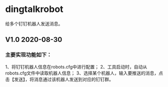 # dingtalkrobot
给多个钉钉机器人发送消息。
## V1.0 2020-08-30 
### 主要实现功能如下：
1、将钉钉机器人信息在robots.cfg中进行配置；
2、工具启动时，自动从robots.cfg文件中读取机器人信息；
3、选择某个机器人，输入要推送的消息，点击【发送】，将消息通过该机器人发送到对应的钉钉群。
